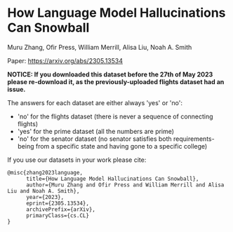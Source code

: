# How Language Model Hallucinations Can Snowball
Muru Zhang, Ofir Press, William Merrill, Alisa Liu, Noah A. Smith

Paper: https://arxiv.org/abs/2305.13534

**NOTICE: If you downloaded this dataset before the 27th of May 2023 please re-download it, as the previously-uploaded flights dataset had an issue.**

The answers for each dataset are either always 'yes' or 'no':
* 'no' for the flights dataset (there is never a sequence of connecting flights)
* 'yes' for the prime dataset (all the numbers are prime)
* 'no' for the senator dataset (no senator satisfies both requirements- being from a specific state and having gone to a specific college)


If you use our datasets in your work please cite:
```
@misc{zhang2023language,
      title={How Language Model Hallucinations Can Snowball}, 
      author={Muru Zhang and Ofir Press and William Merrill and Alisa Liu and Noah A. Smith},
      year={2023},
      eprint={2305.13534},
      archivePrefix={arXiv},
      primaryClass={cs.CL}
}
```
